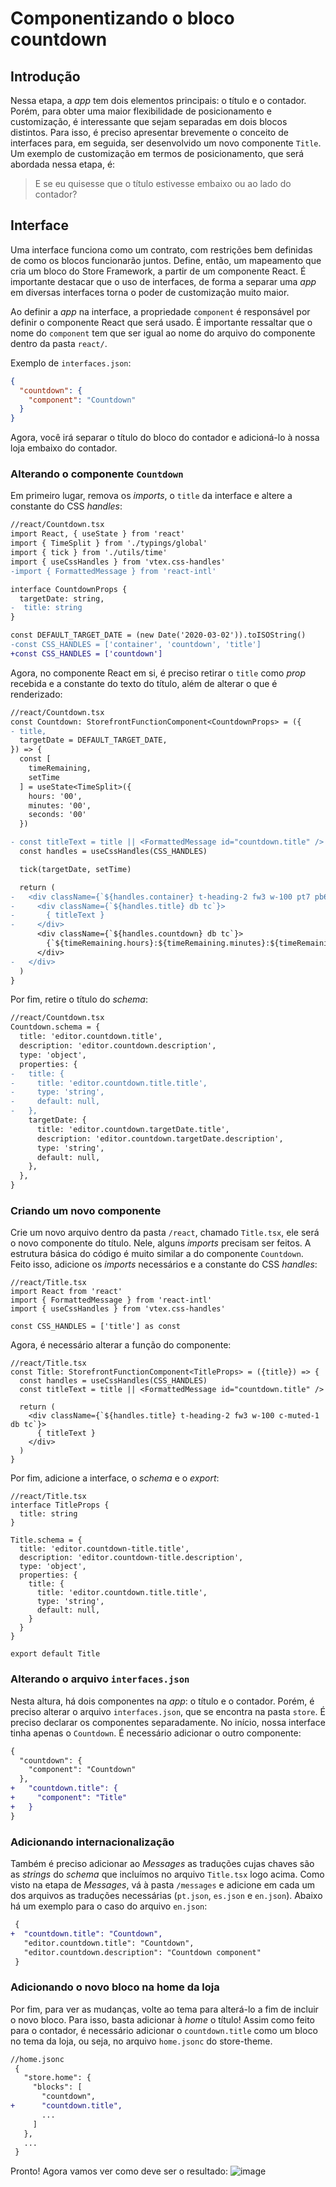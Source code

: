 # Componentizando o bloco countdown

## Introdução
Nessa etapa, a *app* tem dois elementos principais: o título e o contador. Porém, para obter uma maior flexibilidade de posicionamento e customização, é interessante que sejam separadas em dois blocos distintos. Para isso, é preciso apresentar brevemente o conceito de interfaces para, em seguida, ser desenvolvido um novo componente `Title`. Um exemplo de customização em termos de posicionamento, que será abordada nessa etapa, é:

> E se eu quisesse que o título estivesse embaixo ou ao lado do contador?

## Interface
Uma interface funciona como um contrato, com restrições bem definidas de como os blocos funcionarão juntos. Define, então, um mapeamento que cria um bloco do Store Framework, a partir de um componente React. É importante destacar que o uso de interfaces, de forma a separar uma *app* em diversas interfaces torna o poder de customização muito maior.

Ao definir a *app* na interface, a propriedade `component` é responsável por definir o componente React que será usado. É importante ressaltar que o nome do `component` tem que ser igual ao nome do arquivo do componente dentro da pasta `react/`.

Exemplo de `interfaces.json`:
```json
{
  "countdown": {
    "component": "Countdown"
  }
}
```

Agora, você irá separar o título do bloco do contador e adicioná-lo à nossa loja embaixo do contador.

### Alterando o componente `Countdown`

Em primeiro lugar, remova os *imports*, o `title` da interface e altere a constante do CSS *handles*:

```diff
//react/Countdown.tsx
import React, { useState } from 'react'
import { TimeSplit } from './typings/global'
import { tick } from './utils/time'
import { useCssHandles } from 'vtex.css-handles'
-import { FormattedMessage } from 'react-intl'

interface CountdownProps {
  targetDate: string,
-  title: string
}

const DEFAULT_TARGET_DATE = (new Date('2020-03-02')).toISOString()
-const CSS_HANDLES = ['container', 'countdown', 'title']
+const CSS_HANDLES = ['countdown']
```

Agora, no componente React em si, é preciso retirar o `title` como *prop* recebida e a constante do texto do título, além de alterar o que é renderizado:
```diff
//react/Countdown.tsx
const Countdown: StorefrontFunctionComponent<CountdownProps> = ({
- title,
  targetDate = DEFAULT_TARGET_DATE,
}) => {
  const [
    timeRemaining,
    setTime
  ] = useState<TimeSplit>({
    hours: '00',
    minutes: '00',
    seconds: '00'
  })

- const titleText = title || <FormattedMessage id="countdown.title" />
  const handles = useCssHandles(CSS_HANDLES)

  tick(targetDate, setTime)

  return (
-   <div className={`${handles.container} t-heading-2 fw3 w-100 pt7 pb6 c-muted-1 db tc`}>
-     <div className={`${handles.title} db tc`}>
-       { titleText }
-     </div>
      <div className={`${handles.countdown} db tc`}>
        {`${timeRemaining.hours}:${timeRemaining.minutes}:${timeRemaining.seconds}`}
      </div>
-   </div>
  )
}
```

Por fim, retire o título do *schema*:
```diff
//react/Countdown.tsx
Countdown.schema = {
  title: 'editor.countdown.title',
  description: 'editor.countdown.description',
  type: 'object',
  properties: {
-   title: {
-     title: 'editor.countdown.title.title',
-     type: 'string',
-     default: null,
-   },
    targetDate: {
      title: 'editor.countdown.targetDate.title',
      description: 'editor.countdown.targetDate.description',
      type: 'string',
      default: null,
    },
  },
}
```

### Criando um novo componente

Crie um novo arquivo dentro da pasta `/react`, chamado `Title.tsx`, ele será o novo componente do título. Nele, alguns *imports* precisam ser feitos. A estrutura básica do código é muito similar a do componente `Countdown`. Feito isso, adicione os *imports* necessários e a constante do CSS *handles*:

```tsx
//react/Title.tsx
import React from 'react'
import { FormattedMessage } from 'react-intl'
import { useCssHandles } from 'vtex.css-handles'

const CSS_HANDLES = ['title'] as const
```
Agora, é necessário alterar a função do componente:

```tsx
//react/Title.tsx
const Title: StorefrontFunctionComponent<TitleProps> = ({title}) => {
  const handles = useCssHandles(CSS_HANDLES)
  const titleText = title || <FormattedMessage id="countdown.title" />

  return (
    <div className={`${handles.title} t-heading-2 fw3 w-100 c-muted-1 db tc`}>
      { titleText }
    </div>
  )
}
```

Por fim, adicione a interface, o *schema* e o *export*:

```tsx
//react/Title.tsx
interface TitleProps {
  title: string
}

Title.schema = {
  title: 'editor.countdown-title.title',
  description: 'editor.countdown-title.description',
  type: 'object',
  properties: {
    title: {
      title: 'editor.countdown.title.title',
      type: 'string',
      default: null,
    }
  }
}

export default Title
```

### Alterando o arquivo `interfaces.json`
  Nesta altura, há dois componentes na *app*: o título e o contador. Porém, é preciso alterar o arquivo `interfaces.json`, que se encontra na pasta `store`. É preciso declarar os componentes separadamente. No início, nossa interface tinha apenas o `Countdown`. É necessário adicionar o outro componente:
  ```diff
  {
    "countdown": {
      "component": "Countdown"
    },
+   "countdown.title": {
+     "component": "Title"
+   }
  }
  ```

### Adicionando internacionalização

 Também é preciso adicionar ao *Messages* as traduções cujas chaves são as *strings* do *schema* que incluímos no arquivo `Title.tsx` logo acima. Como visto na etapa de *Messages*, vá à pasta `/messages` e adicione em cada um dos arquivos as traduções necessárias (`pt.json`, `es.json` e `en.json`). Abaixo há um exemplo para o caso do arquivo `en.json`:
```diff
 {
+  "countdown.title": "Countdown",
   "editor.countdown.title": "Countdown",
   "editor.countdown.description": "Countdown component"
 }
```

### Adicionando o novo bloco na home da loja
Por fim, para ver as mudanças, volte ao tema para alterá-lo a fim de incluir o novo bloco. Para isso, basta adicionar à *home* o título! Assim como feito para o contador, é necessário adicionar o `countdown.title` como um bloco no tema da loja, ou seja, no arquivo `home.jsonc` do store-theme.
```diff
//home.jsonc
 {
   "store.home": {
     "blocks": [
       "countdown",
+      "countdown.title",
       ...
     ]
   },
   ...
 }
```

Pronto! Agora vamos ver como deve ser o resultado:
![image](https://user-images.githubusercontent.com/19495917/75560163-6d294d80-5a23-11ea-859d-35a8239ddfad.png)
